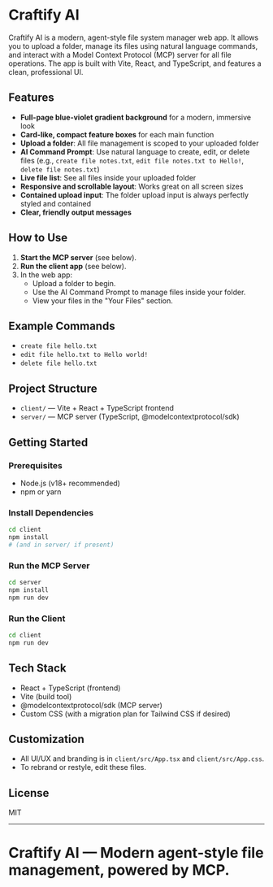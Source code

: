 # Craftify AI

Craftify AI is a modern, agent-style file system manager web app. It allows you to upload a folder, manage its files using natural language commands, and interact with a Model Context Protocol (MCP) server for all file operations. The app is built with Vite, React, and TypeScript, and features a clean, professional UI.

## Features

- **Full-page blue-violet gradient background** for a modern, immersive look
- **Card-like, compact feature boxes** for each main function
- **Upload a folder**: All file management is scoped to your uploaded folder
- **AI Command Prompt**: Use natural language to create, edit, or delete files (e.g., `create file notes.txt`, `edit file notes.txt to Hello!`, `delete file notes.txt`)
- **Live file list**: See all files inside your uploaded folder
- **Responsive and scrollable layout**: Works great on all screen sizes
- **Contained upload input**: The folder upload input is always perfectly styled and contained
- **Clear, friendly output messages**

## How to Use

1. **Start the MCP server** (see below).
2. **Run the client app** (see below).
3. In the web app:
    - Upload a folder to begin.
    - Use the AI Command Prompt to manage files inside your folder.
    - View your files in the "Your Files" section.

## Example Commands

- `create file hello.txt`
- `edit file hello.txt to Hello world!`
- `delete file hello.txt`

## Project Structure

- `client/` — Vite + React + TypeScript frontend
- `server/` — MCP server (TypeScript, @modelcontextprotocol/sdk)

## Getting Started

### Prerequisites

- Node.js (v18+ recommended)
- npm or yarn

### Install Dependencies

```bash
cd client
npm install
# (and in server/ if present)
```

### Run the MCP Server

```bash
cd server
npm install
npm run dev
```

### Run the Client

```bash
cd client
npm run dev
```

## Tech Stack

- React + TypeScript (frontend)
- Vite (build tool)
- @modelcontextprotocol/sdk (MCP server)
- Custom CSS (with a migration plan for Tailwind CSS if desired)

## Customization

- All UI/UX and branding is in `client/src/App.tsx` and `client/src/App.css`.
- To rebrand or restyle, edit these files.

## License

MIT

---

Craftify AI — Modern agent-style file management, powered by MCP.
=======
